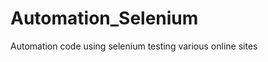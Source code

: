 Automation_Selenium
===================

Automation code using selenium testing various online sites

